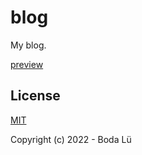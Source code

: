 # blog
My blog.

[preview](https://blog.lvboda.cn)

## License

[MIT](./LICENSE)

Copyright (c) 2022 - Boda Lü
